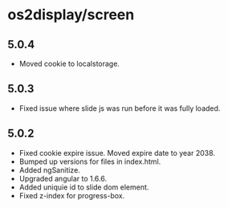 # os2display/screen

## 5.0.4

* Moved cookie to localstorage.

## 5.0.3

* Fixed issue where slide js was run before it was fully loaded.

## 5.0.2

* Fixed cookie expire issue. Moved expire date to year 2038.
* Bumped up versions for files in index.html.
* Added ngSanitize.
* Upgraded angular to 1.6.6.
* Added uniquie id to slide dom element.
* Fixed z-index for progress-box.
